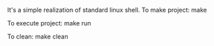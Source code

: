 It's a simple realization of standard linux shell.
To make project:
    make

To execute project:
    make run

To clean:
    make clean
